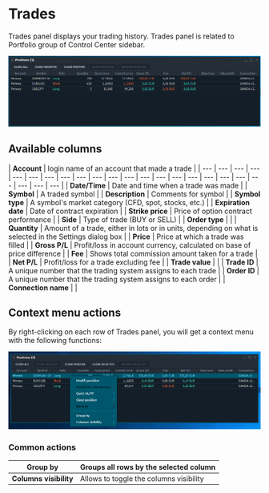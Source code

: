 # Trades

Trades panel displays your trading history. Trades panel is related to Portfolio group of Control Center sidebar. 

![The common look of Trades panel](../.gitbook/assets/positions.png)

## Available columns

| **Account** | login name of an account that made a trade |
| --- | --- | --- | --- | --- | --- | --- | --- | --- | --- | --- | --- | --- | --- | --- | --- | --- | --- | --- | --- | --- | --- | --- |
| **Date/Time** | Date and time when a trade was made |
| **Symbol**  | A traded symbol |
| **Description** | Comments for symbol |
| **Symbol type** | A symbol's market category \(CFD, spot, stocks, etc.\) |
| **Expiration date** | Date of contract expiration |
| **Strike price** | Price of option contract performance |
| **Side**  | Type of trade \(BUY or SELL\) |
| **Order type** |  |
| **Quantity** | Amount of a trade, either in lots or in units, depending on what is selected in the Settings dialog box |
| **Price** | Price at which a trade was filled |
| **Gross P/L** | Profit/loss in account currency, calculated on base of price difference |
| **Fee** | Shows total commission amount taken for a trade |
| **Net P/L** | Profit/loss for a trade excluding fee |
| **Trade value** |  |
| **Trade ID** | A unique number that the trading system assigns to each trade |
| **Order ID** | A unique number that the trading system assigns to each order |
| **Connection name** |  |

## Context menu actions

By right-clicking on each row of Trades panel, you will get a context menu with the following functions:

![Context functions](../.gitbook/assets/positions_context.png)

### Common actions

| **Group by** | Groups all rows by the selected column |
| --- | --- |
| **Columns visibility** | Allows to toggle the columns visibility |


